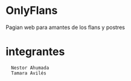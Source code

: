 # OnlyFlans
Pagian web para amantes de los flans y postres
# integrantes
      Nestor Ahumada
      Tamara Avilés
